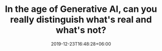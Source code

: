 ---
title: "In the age of Generative AI, can you really distinguish what's real and what's not?"
date: 2019-12-23T16:48:28+06:00
---